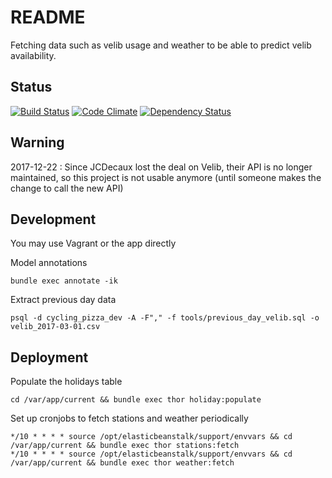 # README

Fetching data such as velib usage and weather to be able to predict velib availability.

## Status

[![Build Status](https://travis-ci.org/sallesma/cycling-pizza.svg?branch=master)](https://travis-ci.org/sallesma/cycling-pizza)
[![Code Climate](https://codeclimate.com/github/sallesma/cycling-pizza/badges/gpa.svg)](https://codeclimate.com/github/sallesma/cycling-pizza)
[![Dependency Status](https://gemnasium.com/badges/github.com/sallesma/cycling-pizza.svg)](https://gemnasium.com/github.com/sallesma/cycling-pizza)

## Warning

2017-12-22 : Since JCDecaux lost the deal on Velib, their API is no longer maintained, so this project is not usable anymore (until someone makes the change to call the new API)

## Development

You may use Vagrant or the app directly

Model annotations
```
bundle exec annotate -ik
```

Extract previous day data
```
psql -d cycling_pizza_dev -A -F"," -f tools/previous_day_velib.sql -o velib_2017-03-01.csv

```

## Deployment

Populate the holidays table
```
cd /var/app/current && bundle exec thor holiday:populate
```

Set up cronjobs to fetch stations and weather periodically
```
*/10 * * * * source /opt/elasticbeanstalk/support/envvars && cd /var/app/current && bundle exec thor stations:fetch
*/10 * * * * source /opt/elasticbeanstalk/support/envvars && cd /var/app/current && bundle exec thor weather:fetch
```
